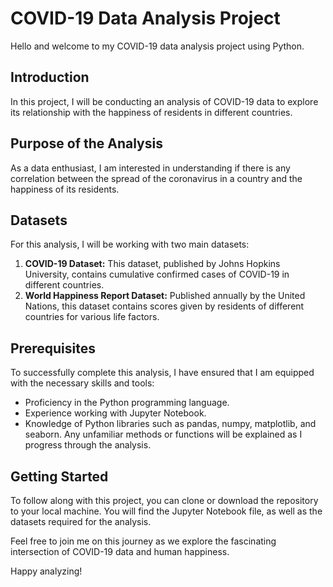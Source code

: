 # COVID-19 Data Analysis Project

Hello and welcome to my COVID-19 data analysis project using Python.

## Introduction

In this project, I will be conducting an analysis of COVID-19 data to explore its relationship with the happiness of residents in different countries.

## Purpose of the Analysis

As a data enthusiast, I am interested in understanding if there is any correlation between the spread of the coronavirus in a country and the happiness of its residents.

## Datasets

For this analysis, I will be working with two main datasets:

1. **COVID-19 Dataset:** This dataset, published by Johns Hopkins University, contains cumulative confirmed cases of COVID-19 in different countries.
2. **World Happiness Report Dataset:** Published annually by the United Nations, this dataset contains scores given by residents of different countries for various life factors.

## Prerequisites

To successfully complete this analysis, I have ensured that I am equipped with the necessary skills and tools:

- Proficiency in the Python programming language.
- Experience working with Jupyter Notebook.
- Knowledge of Python libraries such as pandas, numpy, matplotlib, and seaborn. Any unfamiliar methods or functions will be explained as I progress through the analysis.

## Getting Started

To follow along with this project, you can clone or download the repository to your local machine. You will find the Jupyter Notebook file, as well as the datasets required for the analysis.

Feel free to join me on this journey as we explore the fascinating intersection of COVID-19 data and human happiness.

Happy analyzing!
